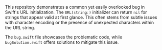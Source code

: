 This repository demonstrates a common yet easily overlooked bug in Swift's URL initialization.  The `URL(string:)` initializer can return `nil` for strings that appear valid at first glance.  This often stems from subtle issues with character encoding or the presence of unexpected characters within the URL string.

The `bug.swift` file showcases the problematic code, while `bugSolution.swift` offers solutions to mitigate this issue.